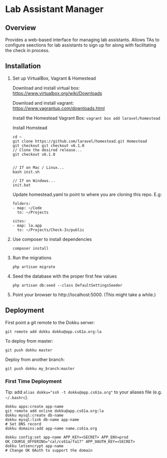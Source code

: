 Lab Assistant Manager
============

## Overview

Provides a web-based interface for managing lab assistants. Allows TAs to configure seections for lab assistants to sign up for along with facilitating the check in process. 


## Installation

1. Set up VirtualBox, Vagrant & Homestead

    Download and install virtual box:
    https://www.virtualbox.org/wiki/Downloads
 
    Download and install vagrant:
    https://www.vagrantup.com/downloads.html

    Install the Homestead Vagrant Box:
    `vagrant box add laravel/homestead`
    
    Install Homstead
    
    ```
    cd ~
    git clone https://github.com/laravel/homestead.git Homestead
    git checkout git checkout v6.1.0
    // Clone the desired release...
    git checkout v6.1.0
    
    
    // If on Mac / Linux...
    bash init.sh

    // If on Windows...
    init.bat
    ```
    
    Update homestead.yaml to point to where you are cloning this repo. E.g:
    
    ```
    folders:
    - map: ~/Code
      to: ~/Projects

    sites:
    - map: la.app
      to: ~/Projects/Check-In/public
    ```
    

2. Use composer to install dependencies

    `composer install`

3. Run the migrations

    `php artisan migrate`

4. Seed the database with the proper first few values

    `php artisan db:seed --class DefaultSettingsSeeder`
    
5. Point your browser to http://localhost:5000.  (This might take a while.)

## Deployment

First point a git remote to the Dokku server:

    git remote add dokku dokku@app.cs61a.org:la

To deploy from master:

    git push dokku master

Deploy from another branch:

    git push dokku my_branch:master

### First Time Deployment

Tip:  add `alias dokku="ssh -t dokku@app.cs61a.org"` to your aliases file (e.g. `~/.bashrc`).

    dokku apps:create app-name
    git remote add online dokku@app.cs61a.org:la
    dokku mysql:create db-name
    dokku mysql:link db-name app-name
    # Set DNS record
    dokku domains:add app-name name.cs61a.org

    dokku config:set app-name APP_KEY=<SECRET> APP_ENV=prod OK_COURSE_OFFERING="cal/cs61a/fa17" APP_OAUTH_KEY=<SECRET>
    dokku letsencrypt app-name
    # Change OK OAuth to support the domain


